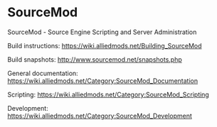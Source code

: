 SourceMod
=========

SourceMod - Source Engine Scripting and Server Administration


Build instructions: <https://wiki.alliedmods.net/Building_SourceMod>

Build snapshots: <http://www.sourcemod.net/snapshots.php>

General documentation: <https://wiki.alliedmods.net/Category:SourceMod_Documentation>

Scripting: <https://wiki.alliedmods.net/Category:SourceMod_Scripting>

Development: <https://wiki.alliedmods.net/Category:SourceMod_Development>
